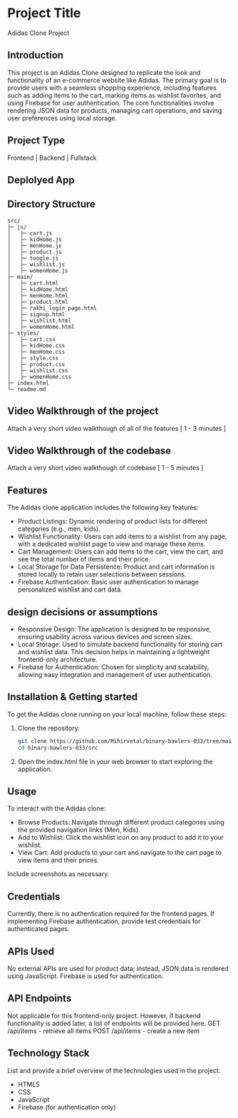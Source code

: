 # Project Title
Adidas Clone Project

## Introduction
This project is an Adidas Clone designed to replicate the look and functionality of an e-commerce website like Adidas. The primary goal is to provide users with a seamless shopping experience, including features such as adding items to the cart, marking items as wishlist favorites, and using Firebase for user authentication. The core functionalities involve rendering JSON data for products, managing cart operations, and saving user preferences using local storage.

## Project Type
Frontend | Backend | Fullstack

## Deplolyed App


## Directory Structure
```
src/
├─ js/
│   ├─ cart.js
│   ├─ kidHome.js
│   ├─ menHome.js
│   ├─ product.js
│   ├─ toogle.js
│   ├─ wishlist.js
│   ├─ womenHome.js
├─ main/
│   ├─ cart.html
│   ├─ kidHome.html
│   ├─ menHome.html
│   ├─ product.html
│   ├─ rakhi_login_page.html
│   ├─ signup.html
│   ├─ wishlist.html
│   ├─ womenHome.html
├─ styles/
│   ├─ cart.css
│   ├─ kidHome.css
│   ├─ menHome.css
│   ├─ style.css
│   ├─ product.css
│   ├─ wishlist.css
│   ├─ womenHome.css
├─ index.html
└─ readme.md
```


## Video Walkthrough of the project
Attach a very short video walkthough of all of the features [ 1 - 3 minutes ]

## Video Walkthrough of the codebase
Attach a very short video walkthough of codebase [ 1 - 5 minutes ]

## Features
The Adidas clone application includes the following key features:

- Product Listings: Dynamic rendering of product lists for different categories (e.g., men, kids).
- Wishlist Functionality: Users can add items to a wishlist from any page, with a dedicated wishlist page to view and manage these items.
- Cart Management: Users can add items to the cart, view the cart, and see the total number of items and their price.
- Local Storage for Data Persistence: Product and cart information is stored locally to retain user selections between sessions.
- Firebase Authentication: Basic user authentication to manage personalized wishlist and cart data.

## design decisions or assumptions
- Responsive Design: The application is designed to be responsive, ensuring usability across various devices and screen sizes.
- Local Storage: Used to simulate backend functionality for storing cart and wishlist data. This decision helps in maintaining a lightweight frontend-only architecture.
- Firebase for Authentication: Chosen for simplicity and scalability, allowing easy integration and management of user authentication.

## Installation & Getting started
To get the Adidas clone running on your local machine, follow these steps:

1. Clone the repository:
    ```bash
    git clone https://github.com/Mihirvetal/binary-bawlers-033/tree/main
    cd binary-bawlers-033/src
    ```
2. Open the index.html file in your web browser to start exploring the application.


## Usage
To interact with the Adidas clone:

- Browse Products: Navigate through different product categories using the provided navigation links (Men, Kids).
- Add to Wishlist: Click the wishlist icon on any product to add it to your wishlist.
- View Cart: Add products to your cart and navigate to the cart page to view items and their prices.

Include screenshots as necessary.

## Credentials
Currently, there is no authentication required for the frontend pages. If implementing Firebase authentication, provide test credentials for authenticated pages.

## APIs Used
No external APIs are used for product data; instead, JSON data is rendered using JavaScript. Firebase is used for authentication.

## API Endpoints
Not applicable for this frontend-only project. However, if backend functionality is added later, a list of endpoints will be provided here.
GET /api/items - retrieve all items
POST /api/items - create a new item


## Technology Stack
List and provide a brief overview of the technologies used in the project.

- HTML5
- CSS
- JavaScript
- Firebase (for authentication only)